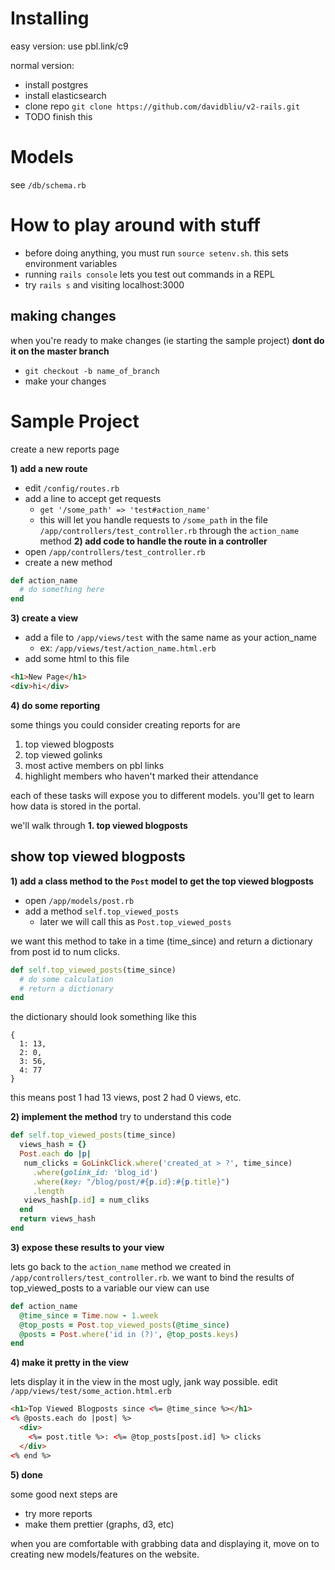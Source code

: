 # Installing

easy version: use pbl.link/c9

normal version: 
* install postgres
* install elasticsearch
* clone repo `git clone https://github.com/davidbliu/v2-rails.git`
* TODO finish this

# Models
see `/db/schema.rb`

# How to play around with stuff
* before doing anything, you must run `source setenv.sh`. this sets environment variables
* running `rails console` lets you test out commands in a REPL
* try `rails s` and visiting localhost:3000

## making changes
when you're ready to make changes (ie starting the sample project) __dont do it on the master branch__
* `git checkout -b name_of_branch`
* make your changes


# Sample Project
create a new reports page

__1) add a new route__
* edit `/config/routes.rb`
* add a line to accept get requests
  * `get '/some_path' => 'test#action_name'`
  * this will let you handle requests to `/some_path` in the file `/app/controllers/test_controller.rb` through the `action_name` method
__2) add code to handle the route in a controller__
* open `/app/controllers/test_controller.rb`
* create a new method
```ruby
def action_name
  # do something here
end
```
__3) create a view__
* add a file to `/app/views/test` with the same name as your action_name
  * ex: `/app/views/test/action_name.html.erb`
* add some html to this file
```html
<h1>New Page</h1>
<div>hi</div>
```
__4) do some reporting__

some things you could consider creating reports for are

1. top viewed blogposts
2. top viewed golinks
3. most active members on pbl links
4. highlight members who haven't marked their attendance

each of these tasks will expose you to different models. you'll get to learn how data is stored in the portal.

we'll walk through __1. top viewed blogposts__

## show top viewed blogposts

__1) add a class method to the `Post` model to get the top viewed blogposts__

* open `/app/models/post.rb`
* add a method `self.top_viewed_posts`
  * later we will call this as `Post.top_viewed_posts`

we want this method to take in a time (time_since) and return a dictionary from post id to num clicks.
```ruby
def self.top_viewed_posts(time_since)
  # do some calculation
  # return a dictionary
end
```
the dictionary should look something like this
```
{
  1: 13,
  2: 0,
  3: 56,
  4: 77
}
```
this means post 1 had 13 views, post 2 had 0 views, etc.

__2) implement the method__
try to understand this code
```ruby
def self.top_viewed_posts(time_since)
  views_hash = {}
  Post.each do |p|
   num_clicks = GoLinkClick.where('created_at > ?', time_since)
     .where(golink_id: 'blog_id')
     .where(key: "/blog/post/#{p.id}:#{p.title}")
     .length
   views_hash[p.id] = num_cliks
  end
  return views_hash
end
```
__3) expose these results to your view__

lets go back to the `action_name` method we created in `/app/controllers/test_controller.rb`. we want to bind the results of top_viewed_posts to a variable our view can use

```ruby
def action_name
  @time_since = Time.now - 1.week
  @top_posts = Post.top_viewed_posts(@time_since)
  @posts = Post.where('id in (?)', @top_posts.keys)
end
```

__4) make it pretty in the view__

lets display it in the view in the most ugly, jank way possible. edit `/app/views/test/some_action.html.erb`
```html
<h1>Top Viewed Blogposts since <%= @time_since %></h1>
<% @posts.each do |post| %>
  <div>
    <%= post.title %>: <%= @top_posts[post.id] %> clicks
  </div>
<% end %>
```

__5) done__

some good next steps are
* try more reports
* make them prettier (graphs, d3, etc)

when you are comfortable with grabbing data and displaying it, move on to creating new models/features on the website.
  


    
